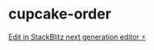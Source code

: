 # cupcake-order

[Edit in StackBlitz next generation editor ⚡️](https://stackblitz.com/~/github.com/LauraLegro/cupcake-order)
